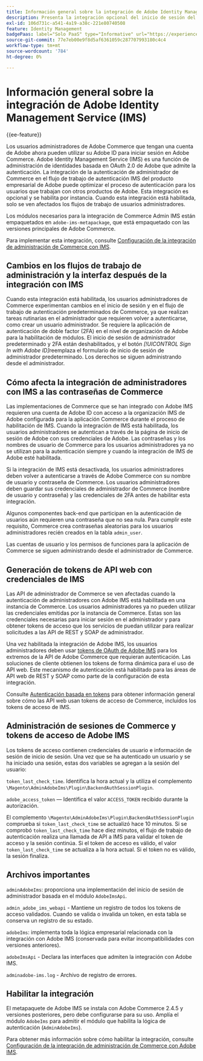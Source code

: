 ```yaml
---
title: Información general sobre la integración de Adobe Identity Management Service (IMS)
description: Presenta la integración opcional del inicio de sesión del administrador de Adobe Commerce con Adobe IMS
exl-id: 106d731c-a541-4a19-a38c-221e80740508
feature: Identity Management
badgePaas: label="Solo PaaS" type="Informative" url="https://experienceleague.adobe.com/es/docs/commerce/user-guides/product-solutions" tooltip="Se aplica solo a proyectos de Adobe Commerce en la nube (infraestructura PaaS administrada por Adobe) y a proyectos locales."
source-git-commit: 77e7eb00e9f8d5af6361059c287707993180c4c4
workflow-type: tm+mt
source-wordcount: '784'
ht-degree: 0%

---
```


# Información general sobre la integración de Adobe Identity Management Service (IMS)

{{ee-feature}}

Los usuarios administradores de Adobe Commerce que tengan una cuenta de Adobe ahora pueden utilizar su Adobe ID para iniciar sesión en Adobe Commerce. Adobe Identity Management Service (IMS) es una función de administración de identidades basada en OAuth 2.0 de Adobe que admite la autenticación. La integración de la autenticación de administrador de Commerce en el flujo de trabajo de autenticación IMS del producto empresarial de Adobe puede optimizar el proceso de autenticación para los usuarios que trabajan con otros productos de Adobe. Esta integración es opcional y se habilita por instancia. Cuando esta integración está habilitada, solo se ven afectados los flujos de trabajo de usuarios administradores. 

Los módulos necesarios para la integración de Commerce Admin IMS están empaquetados en `adobe-ims-metapackage`, que está empaquetado con las versiones principales de Adobe Commerce.

Para implementar esta integración, consulte [Configuración de la integración de administración de Commerce con IMS](./adobe-ims-config.md).

## Cambios en los flujos de trabajo de administración y la interfaz después de la integración con IMS

Cuando esta integración está habilitada, los usuarios administradores de Commerce experimentan cambios en el inicio de sesión y en el flujo de trabajo de autenticación predeterminados de Commerce, ya que realizan tareas rutinarias en el administrador que requieren volver a autenticarse, como crear un usuario administrador. Se requiere la aplicación de autenticación de doble factor (2FA) en el nivel de organización de Adobe para la habilitación de módulos. El inicio de sesión de administrador predeterminado y 2FA están deshabilitados, y el botón _[!UICONTROL Sign In with Adobe ID]_&#x200B;reemplaza el formulario de inicio de sesión de administrador predeterminado. Los derechos se siguen administrando desde el administrador.

## Cómo afecta la integración de administradores con IMS a las contraseñas de Commerce

Las implementaciones de Commerce que se han integrado con Adobe IMS requieren una cuenta de Adobe ID con acceso a la organización IMS de Adobe configurada para la aplicación Commerce durante el proceso de habilitación de IMS.  Cuando la integración de IMS está habilitada, los usuarios administradores se autentican a través de la página de inicio de sesión de Adobe con sus credenciales de Adobe. Las contraseñas y los nombres de usuario de Commerce para los usuarios administradores ya no se utilizan para la autenticación siempre y cuando la integración de IMS de Adobe esté habilitada.

Si la integración de IMS está desactivada, los usuarios administradores deben volver a autenticarse a través de Adobe Commerce con su nombre de usuario y contraseña de Commerce. Los usuarios administradores deben guardar sus credenciales de administrador de Commerce (nombre de usuario y contraseña) y las credenciales de 2FA antes de habilitar esta integración.

Algunos componentes back-end que participan en la autenticación de usuarios aún requieren una contraseña que no sea nula. Para cumplir este requisito, Commerce crea contraseñas aleatorias para los usuarios administradores recién creados en la tabla `admin_user`.

Las cuentas de usuario y los permisos de funciones para la aplicación de Commerce se siguen administrando desde el administrador de Commerce.


## Generación de tokens de API web con credenciales de IMS

Las API de administrador de Commerce se ven afectadas cuando la autenticación de administradores con Adobe IMS está habilitada en una instancia de Commerce. Los usuarios administradores ya no pueden utilizar las credenciales emitidas por la instancia de Commerce. Estas son las credenciales necesarias para iniciar sesión en el administrador y para obtener tokens de acceso que los servicios de puedan utilizar para realizar solicitudes a las API de REST y SOAP de administrador.

Una vez habilitada la integración de Adobe IMS, los usuarios administradores deben usar [tokens de OAuth de Adobe IMS](https://developer.adobe.com/developer-console/docs/guides/authentication/OAuthIntegration/) para los extremos de la API de Adobe Commerce que requieran autenticación. Las soluciones de cliente obtienen los tokens de forma dinámica para el uso de API web. Este mecanismo de autenticación está habilitado para las áreas de API web de REST y SOAP como parte de la configuración de esta integración.

Consulte [Autenticación basada en tokens](https://developer.adobe.com/commerce/webapi/get-started/authentication/gs-authentication-token/) para obtener información general sobre cómo las API web usan tokens de acceso de Commerce, incluidos los tokens de acceso de IMS.

## Administración de sesiones de Commerce y tokens de acceso de Adobe IMS

Los tokens de acceso contienen credenciales de usuario e información de sesión de inicio de sesión. Una vez que se ha autenticado un usuario y se ha iniciado una sesión, estas dos variables se agregan a la sesión del usuario:

`token_last_check_time`. Identifica la hora actual y la utiliza el complemento `\Magento\AdminAdobeIms\Plugin\BackendAuthSessionPlugin`.

`adobe_access_token` — Identifica el valor `ACCESS_TOKEN` recibido durante la autorización.

El complemento `\Magento\AdminAdobeIms\Plugin\BackendAuthSessionPlugin` comprueba si `token_last_check_time` se actualizó hace 10 minutos. Si se comprobó `token_last_check_time` hace diez minutos, el flujo de trabajo de autenticación realiza una llamada de API a IMS para validar el token de acceso y la sesión continúa. Si el token de acceso es válido, el valor `token_last_check_time` se actualiza a la hora actual. Si el token no es válido, la sesión finaliza.

## Archivos importantes

`adminAdobeIms`: proporciona una implementación del inicio de sesión de administrador basada en el módulo `AdobeImsApi`.

`admin_adobe_ims_webapi` - Mantiene un registro de todos los tokens de acceso validados. Cuando se valida o invalida un token, en esta tabla se conserva un registro de su estado.

`adobeIms`: implementa toda la lógica empresarial relacionada con la integración con Adobe IMS (conservada para evitar incompatibilidades con versiones anteriores).

`adobeImsApi` - Declara las interfaces que admiten la integración con Adobe IMS.

`adminadobe-ims.log` - Archivo de registro de errores.

## Habilitar la integración

El metapaquete de Adobe IMS se instala con Adobe Commerce 2.4.5 y versiones posteriores, pero debe configurarse para su uso. Amplía el módulo `AdobeIms` para admitir el módulo que habilita la lógica de autenticación (`AdminAdobeIms`).

Para obtener más información sobre cómo habilitar la integración, consulte [Configuración de la integración de administración de Commerce con Adobe IMS](./adobe-ims-config.md).
